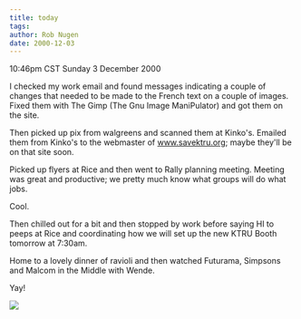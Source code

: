 ```yaml
---
title: today
tags: 
author: Rob Nugen
date: 2000-12-03
---
```


<title>What I did today</title>
<p class=date>10:46pm CST Sunday 3 December 2000

<p>I checked my work email and found messages indicating a couple of
changes that needed to be made to the French text on a couple of
images.  Fixed them with The Gimp (The Gnu Image ManiPulator) and got
them on the site.

<p>Then picked up pix from walgreens and scanned them at Kinko's.
Emailed them from Kinko's to the webmaster of <a
href="http://www.savektru.org">www.savektru.org</a>; maybe they'll be
on that site soon.

<p>Picked up flyers at Rice and then went to Rally planning meeting.
Meeting was great and productive; we pretty much know what groups will
do what jobs.

<p>Cool.

<p>Then chilled out for a bit and then stopped by work before saying
HI to peeps at Rice and coordinating how we will set up the new KTRU
Booth tomorrow at 7:30am.

<p>Home to a lovely dinner of ravioli and then watched Futurama,
Simpsons and Malcom in the Middle with Wende.

<p>Yay!

<p><img src='/images/rob/wL-ROB.gif'>

